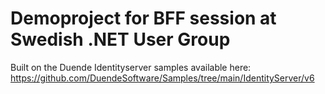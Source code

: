 # Demoproject for BFF session at Swedish .NET User Group
Built on the Duende Identityserver samples available here: https://github.com/DuendeSoftware/Samples/tree/main/IdentityServer/v6
